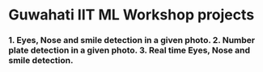 # Guwahati IIT ML Workshop projects

<h3>1. Eyes, Nose and smile detection in a given photo.
2. Number plate detection in a given photo.
3. Real time Eyes, Nose and smile detection.</h3>
